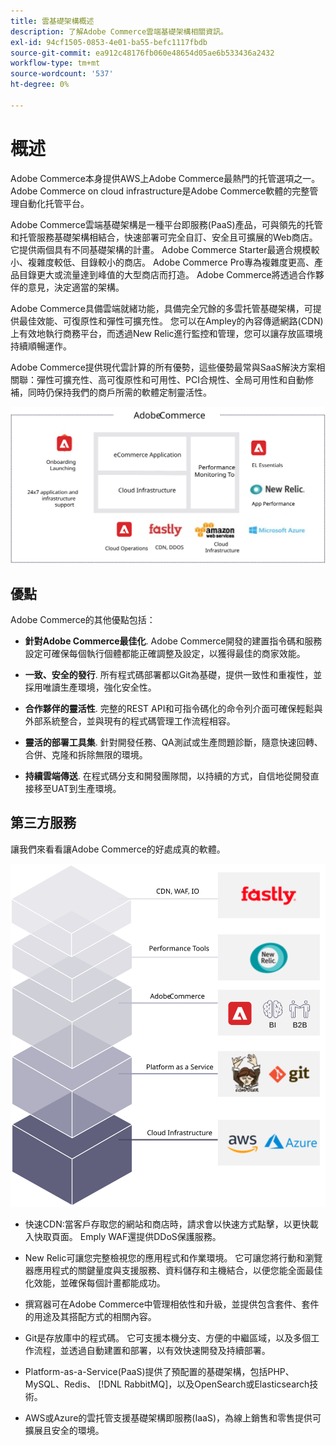```yaml
---
title: 雲基礎架構概述
description: 了解Adobe Commerce雲端基礎架構相關資訊。
exl-id: 94cf1505-0853-4e01-ba55-befc1117fbdb
source-git-commit: ea912c48176fb060e48654d05ae6b533436a2432
workflow-type: tm+mt
source-wordcount: '537'
ht-degree: 0%

---
```


# 概述

Adobe Commerce本身提供AWS上Adobe Commerce最熱門的托管選項之一。 Adobe Commerce on cloud infrastructure是Adobe Commerce軟體的完整管理自動化托管平台。

Adobe Commerce雲端基礎架構是一種平台即服務(PaaS)產品，可與領先的托管和托管服務基礎架構相結合，快速部署可完全自訂、安全且可擴展的Web商店。 它提供兩個具有不同基礎架構的計畫。 Adobe Commerce Starter最適合規模較小、複雜度較低、目錄較小的商店。 Adobe Commerce Pro專為複雜度更高、產品目錄更大或流量達到峰值的大型商店而打造。 Adobe Commerce將透過合作夥伴的意見，決定適當的架構。

Adobe Commerce具備雲端就緒功能，具備完全冗餘的多雲托管基礎架構，可提供最佳效能、可復原性和彈性可擴充性。 您可以在Ampley的內容傳遞網路(CDN)上有效地執行商務平台，而透過New Relic進行監控和管理，您可以讓存放區環境持續順暢運作。

Adobe Commerce提供現代雲計算的所有優勢，這些優勢最常與SaaS解決方案相關聯：彈性可擴充性、高可復原性和可用性、PCI合規性、全局可用性和自動修補，同時仍保持我們的商戶所需的軟體定制靈活性。

![顯示雲基礎架構上Adobe Commerce架構元素的圖表](../../../assets/playbooks/adobe-commerce-cloud-infrastructure.svg)

## 優點

Adobe Commerce的其他優點包括：

- **針對Adobe Commerce最佳化**. Adobe Commerce開發的建置指令碼和服務設定可確保每個執行個體都能正確調整及設定，以獲得最佳的商家效能。

- **一致、安全的發行**. 所有程式碼部署都以Git為基礎，提供一致性和重複性，並採用唯讀生產環境，強化安全性。

- **合作夥伴的靈活性**. 完整的REST API和可指令碼化的命令列介面可確保輕鬆與外部系統整合，並與現有的程式碼管理工作流程相容。

- **靈活的部署工具集**. 針對開發任務、QA測試或生產問題診斷，隨意快速回轉、合併、克隆和拆除無限的環境。

- **持續雲端傳送**. 在程式碼分支和開發團隊間，以持續的方式，自信地從開發直接移至UAT到生產環境。

## 第三方服務

讓我們來看看讓Adobe Commerce的好處成真的軟體。

![顯示雲基礎架構技術堆疊上Adobe Commerce的圖表](../../../assets/playbooks/cloud-tech-stack.svg)

- 快速CDN:當客戶存取您的網站和商店時，請求會以快速方式點擊，以更快載入快取頁面。 Emply WAF還提供DDoS保護服務。

- New Relic可讓您完整檢視您的應用程式和作業環境。 它可讓您將行動和瀏覽器應用程式的關鍵量度與支援服務、資料儲存和主機結合，以便您能全面最佳化效能，並確保每個計畫都能成功。

- 撰寫器可在Adobe Commerce中管理相依性和升級，並提供包含套件、套件的用途及其搭配方式的相關內容。

- Git是存放庫中的程式碼。 它可支援本機分支、方便的中繼區域，以及多個工作流程，並透過自動建置和部署，以有效快速開發及持續部署。

- Platform-as-a-Service(PaaS)提供了預配置的基礎架構，包括PHP、MySQL、Redis、 [!DNL RabbitMQ]，以及OpenSearch或Elasticsearch技術。

- AWS或Azure的雲托管支援基礎架構即服務(IaaS)，為線上銷售和零售提供可擴展且安全的環境。
